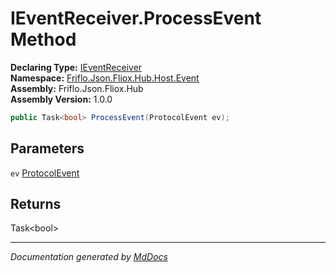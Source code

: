 ﻿<!--  
  <auto-generated>   
    The contents of this file were generated by a tool.  
    Changes to this file may be list if the file is regenerated  
  </auto-generated>   
-->

# IEventReceiver.ProcessEvent Method

**Declaring Type:** [IEventReceiver](../index.md)  
**Namespace:** [Friflo.Json.Fliox.Hub.Host.Event](../../index.md)  
**Assembly:** Friflo.Json.Fliox.Hub  
**Assembly Version:** 1.0.0

```csharp
public Task<bool> ProcessEvent(ProtocolEvent ev);
```

## Parameters

`ev`  [ProtocolEvent](../../../../Protocol/ProtocolEvent/index.md)

## Returns

Task\<bool\>

___

*Documentation generated by [MdDocs](https://github.com/ap0llo/mddocs)*
